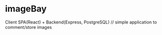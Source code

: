 # imageBay
Client SPA(React) + Backend(Express, PostgreSQL) // simple application to comment/store images
